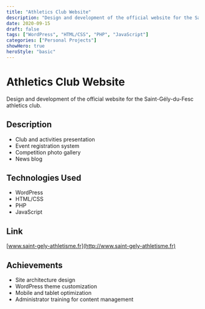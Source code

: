 ```yaml
---
title: "Athletics Club Website"
description: "Design and development of the official website for the Saint-Gély-du-Fesc athletics club"
date: 2020-09-15
draft: false
tags: ["WordPress", "HTML/CSS", "PHP", "JavaScript"]
categories: ["Personal Projects"]
showHero: true
heroStyle: "basic"
---
```


# Athletics Club Website

Design and development of the official website for the Saint-Gély-du-Fesc athletics club.

## Description

- Club and activities presentation
- Event registration system
- Competition photo gallery
- News blog

## Technologies Used

- WordPress
- HTML/CSS
- PHP
- JavaScript

## Link

[www.saint-gely-athletisme.fr](http://www.saint-gely-athletisme.fr)

## Achievements

- Site architecture design
- WordPress theme customization
- Mobile and tablet optimization
- Administrator training for content management